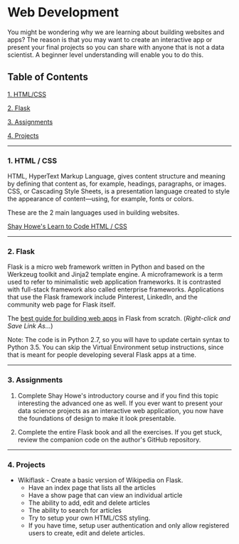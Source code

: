 # Web Development

You might be wondering why we are learning about building websites and apps? The reason is that you may want to create an interactive app or present your final projects so you can share with anyone that is not a data scientist. A beginner level understanding will enable you to do this.

## Table of Contents

[1. HTML/CSS](#section-a)

[2. Flask](#section-b)

[3. Assignments](#section-c)

[4. Projects](#section-d)

---

### <a name="section-a"></a>1. HTML / CSS

HTML, HyperText Markup Language, gives content structure and meaning by defining that content as, for example, headings, paragraphs, or images. CSS, or Cascading Style Sheets, is a presentation language created to style the appearance of content—using, for example, fonts or colors.

These are the 2 main languages used in building websites.

[Shay Howe's Learn to Code HTML / CSS](http://learn.shayhowe.com/)

---

### <a name="section-b"></a>2. Flask

Flask is a micro web framework written in Python and based on the Werkzeug toolkit and Jinja2 template engine. A microframework is a term used to refer to minimalistic web application frameworks. It is contrasted with full-stack framework also called enterprise frameworks. Applications that use the Flask framework include Pinterest, LinkedIn, and the community web page for Flask itself.

The [best guide for building web apps](../resources/flask_web_dev.pdf) in Flask from scratch. (*Right-click and Save Link As...*)

Note: The code is in Python 2.7, so you will have to update certain syntax to Python 3.5. You can skip the Virtual Environment setup instructions, since that is meant for people developing several Flask apps at a time.

---

### <a name="section-c"></a>3. Assignments

1. Complete Shay Howe's introductory course and if you find this topic interesting the advanced one as well. If you ever want to present your data science projects as an interactive web application, you now have the foundations of design to make it look presentable.

2. Complete the entire Flask book and all the exercises. If you get stuck, review the companion code on the author's GitHub repository.

---

### <a name="section-d"></a>4. Projects

- Wikiflask - Create a basic version of Wikipedia on Flask.
  - Have an index page that lists all the articles
  - Have a show page that can view an individual article
  - The ability to add, edit and delete articles
  - The ability to search for articles
  - Try to setup your own HTML/CSS styling.
  - If you have time, setup user authentication and only allow registered users to create, edit and delete articles.
